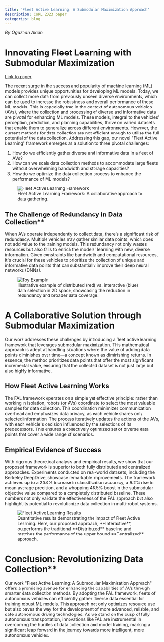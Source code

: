 ```yaml
---
title: 'Fleet Active Learning: A Submodular Maximization Approach'
description: CoRL 2023 paper
categories: blog
---
```


*By Oguzhan Akcin*

# Innovating Fleet Learning with Submodular Maximization

[Link to paper](https://openreview.net/forum?id=low-53sFqn)

The recent surge in the success and popularity of machine learning (ML) models provides unique opportunities for developing ML models. Today, we can collect more data from previously unseen diverse environments, which can be used to increase the robustness and overall performance of these ML models. This is especially true in the context of autonomous vehicles (AVs), where the collection and processing of diverse and informative data are pivotal for enhancing ML models. These models, integral to the vehicles' perception, prediction, and planning capabilities, thrive on varied datasets that enable them to generalize across different environments. However, the current methods for data collection are not efficient enough to utilize the full potential of the data collection. Addressing this gap, our novel "Fleet Active Learning" framework emerges as a solution to three pivotal challenges:

1. How do we efficiently gather diverse and informative data in a fleet of AVs?
2. How can we scale data collection methods to accommodate large fleets without overwhelming bandwidth and storage capacities?
3. How do we optimize the data collection process to enhance the performance of ML models?

<figure>
    <img src="{{site.baseurl}}/images/post/fal_framework.jpg" alt="Fleet Active Learning Framework">
   <figcaption>Fleet Active Learning Framework: A collaborative approach to data gathering.</figcaption>
   <p></p>
</figure>

## The Challenge of Redundancy in Data Collection**

When AVs operate independently to collect data, there's a significant risk of redundancy. Multiple vehicles may gather similar data points, which does not add value to the training models. This redundancy not only wastes resources but also fails to enrich the models' learning with new, diverse information. Given constraints like bandwidth and computational resources, it's crucial for these vehicles to prioritize the collection of unique and informative data points that can substantially improve their deep neural networks (DNNs).

<figure>
    <img src="{{site.baseurl}}/images/post/fal_toy_example.png" alt="Toy Example">
   <figcaption>Illustrative example of distributed (red) vs. interactive (blue) data selection in 2D space, showcasing the reduction in redundancy and broader data coverage. </figcaption>
   <p></p>
</figure>

# A Collaborative Solution through Submodular Maximization

Our work addresses these challenges by introducing a fleet active learning framework that leverages submodular maximization. This mathematical approach is adept at handling situations where the value of adding data points diminishes over time—a concept known as diminishing returns. In essence, the method prioritizes data points that offer the most significant incremental value, ensuring that the collected dataset is not just large but also highly informative.

## How Fleet Active Learning Works

The FAL framework operates on a simple yet effective principle: rather than working in isolation, robots (or AVs) coordinate to select the most valuable samples for data collection. This coordination minimizes communication overhead and emphasizes data privacy, as each vehicle shares only selected information. The process iteratively updates the actions of the AVs, with each vehicle's decision influenced by the selections of its predecessors. This ensures a collectively optimized set of diverse data points that cover a wide range of scenarios.

## Empirical Evidence of Success

With rigorous theoretical analysis and empirical results, we show that our proposed framework is superior to both fully distributed and centralized approaches. Experiments conducted on real-world datasets, including the Berkeley DeepDrive, showcase remarkable improvements. The framework achieved up to a 25.0% increase in classification accuracy, a 9.2% rise in mean average precision, and a whopping 48.5% boost in the submodular objective value compared to a completely distributed baseline. These numbers not only validate the effectiveness of the FAL approach but also highlight its potential to revolutionize data collection in multi-robot systems. 

<figure>
    <img src="{{site.baseurl}}/images/post/fal_results.jpg" alt="Fleet Active Learning Results">
   <figcaption>Quantitative results demonstrating the impact of Fleet Active Learning. Here, our proposed approach, **Interactive**, outperforms the traditional **Distributed** baseline and matches the performance of the upper bound **Centralized** approach.
    </figcaption>
   <p></p>
</figure>

# Conclusion: Revolutionizing Data Collection**

Our work "Fleet Active Learning: A Submodular Maximization Approach" offers a promising avenue for enhancing the capabilities of AVs through smarter data collection methods. By adopting the FAL framework, fleets of autonomous vehicles can efficiently gather diverse data essential for training robust ML models. This approach not only optimizes resource use but also paves the way for the development of more advanced, reliable, and safe autonomous driving technologies. As we stand on the cusp of fully autonomous transportation, innovations like FAL are instrumental in overcoming the hurdles of data collection and model training, marking a significant leap forward in the journey towards more intelligent, more autonomous vehicles.
